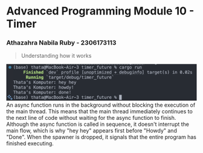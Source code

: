 # Advanced Programming Module 10 - Timer
### Athazahra Nabila Ruby - 2306173113

> Understanding how it works
 
![Understanding](images/understand.png)
An async function runs in the background without blocking the execution of the main thread. This means that the main thread immediately continues to the next line of code without waiting for the async function to finish. Although the async function is called in sequence, it doesn't interrupt the main flow, which is why "hey hey" appears first before "Howdy" and "Done". When the spawner is dropped, it signals that the entire program has finished executing.
